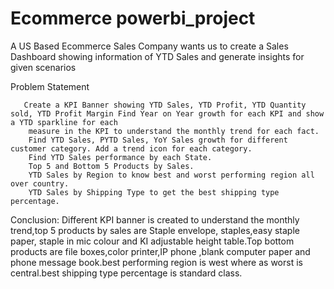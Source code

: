 # Ecommerce powerbi_project

A US Based Ecommerce Sales Company wants us to create a Sales Dashboard showing information of YTD Sales and generate insights for given scenarios  

Problem Statement

       Create a KPI Banner showing YTD Sales, YTD Profit, YTD Quantity sold, YTD Profit Margin Find Year on Year growth for each KPI and show a YTD sparkline for each 
        measure in the KPI to understand the monthly trend for each fact.
	    Find YTD Sales, PYTD Sales, YoY Sales growth for different customer category. Add a trend icon for each category.
	    Find YTD Sales performance by each State.
	    Top 5 and Bottom 5 Products by Sales.
	    YTD Sales by Region to know best and worst performing region all over country.
	    YTD Sales by Shipping Type to get the best shipping type percentage.

Conclusion:
   Different KPI banner is created to understand the monthly trend,top 5 products by sales are Staple envelope, staples,easy staple paper, staple in mic colour and KI adjustable height table.Top bottom products are file boxes,color printer,IP phone ,blank computer paper and phone message book.best performing region is west where as worst is central.best shipping type percentage is standard class.



